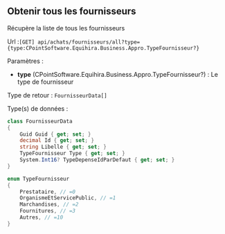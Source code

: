 ## <span id='listefournisseurs'>Obtenir tous les fournisseurs</span>

Récupère la liste de tous les fournisseurs

Url :`[GET] api/achats/fournisseurs/all?type={type:CPointSoftware.Equihira.Business.Appro.TypeFournisseur?}`

Paramètres : 

- **type** (CPointSoftware.Equihira.Business.Appro.TypeFournisseur?) : Le type de fournisseur

Type de retour : `FournisseurData[]`

Type(s) de données :

```csharp
class FournisseurData
{
	Guid Guid { get; set; }
	decimal Id { get; set; }
	string Libelle { get; set; }
	TypeFournisseur Type { get; set; }
	System.Int16? TypeDepenseIdParDefaut { get; set; }
}

enum TypeFournisseur
{
	Prestataire, // =0
	OrganismeEtServicePublic, // =1
	Marchandises, // =2
	Fournitures, // =3
	Autres, // =10
}

```
